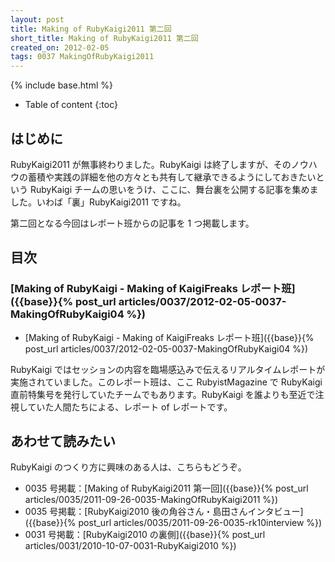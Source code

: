 ```yaml
---
layout: post
title: Making of RubyKaigi2011 第二回
short_title: Making of RubyKaigi2011 第二回
created_on: 2012-02-05
tags: 0037 MakingOfRubyKaigi2011
---
```

{% include base.html %}


* Table of content
{:toc}


## はじめに

RubyKaigi2011 が無事終わりました。RubyKaigi は終了しますが、そのノウハウの蓄積や実践の詳細を他の方々とも共有して継承できるようにしておきたいという RubyKaigi チームの思いをうけ、ここに、舞台裏を公開する記事を集めました。いわば「裏」RubyKaigi2011 ですね。

第二回となる今回はレポート班からの記事を 1 つ掲載します。

## 目次

### [Making of RubyKaigi - Making of KaigiFreaks レポート班]({{base}}{% post_url articles/0037/2012-02-05-0037-MakingOfRubyKaigi04 %})

* [Making of RubyKaigi - Making of KaigiFreaks レポート班]({{base}}{% post_url articles/0037/2012-02-05-0037-MakingOfRubyKaigi04 %})


RubyKaigi ではセッションの内容を臨場感込みで伝えるリアルタイムレポートが実施されていました。このレポート班は、ここ RubyistMagazine で RubyKaigi 直前特集号を発行していたチームでもあります。RubyKaigi を誰よりも至近で注視していた人間たちによる、レポート of レポートです。

## あわせて読みたい

RubyKaigi のつくり方に興味のある人は、こちらもどうぞ。

* 0035 号掲載：[Making of RubyKaigi2011 第一回]({{base}}{% post_url articles/0035/2011-09-26-0035-MakingOfRubyKaigi2011 %})
* 0035 号掲載：[RubyKaigi2010 後の角谷さん・島田さんインタビュー]({{base}}{% post_url articles/0035/2011-09-26-0035-rk10interview %})
* 0031 号掲載：[RubyKaigi2010 の裏側]({{base}}{% post_url articles/0031/2010-10-07-0031-RubyKaigi2010 %})



